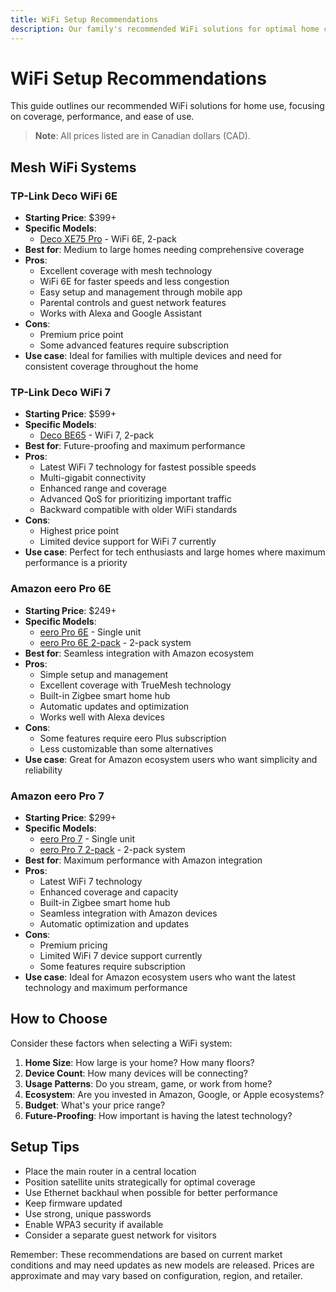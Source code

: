 ```yaml
---
title: WiFi Setup Recommendations
description: Our family's recommended WiFi solutions for optimal home connectivity
---
```


# WiFi Setup Recommendations

This guide outlines our recommended WiFi solutions for home use, focusing on coverage, performance, and ease of use.

> **Note**: All prices listed are in Canadian dollars (CAD).

## Mesh WiFi Systems

### TP-Link Deco WiFi 6E
- **Starting Price**: $399+
- **Specific Models**:
  - [Deco XE75 Pro](https://www.tp-link.com/ca/home-networking/deco/deco-xe75-pro/) - WiFi 6E, 2-pack
- **Best for**: Medium to large homes needing comprehensive coverage
- **Pros**:
  - Excellent coverage with mesh technology
  - WiFi 6E for faster speeds and less congestion
  - Easy setup and management through mobile app
  - Parental controls and guest network features
  - Works with Alexa and Google Assistant
- **Cons**:
  - Premium price point
  - Some advanced features require subscription
- **Use case**: Ideal for families with multiple devices and need for consistent coverage throughout the home

### TP-Link Deco WiFi 7
- **Starting Price**: $599+
- **Specific Models**:
  - [Deco BE65](https://www.tp-link.com/ca/home-networking/deco/deco-be65/) - WiFi 7, 2-pack
- **Best for**: Future-proofing and maximum performance
- **Pros**:
  - Latest WiFi 7 technology for fastest possible speeds
  - Multi-gigabit connectivity
  - Enhanced range and coverage
  - Advanced QoS for prioritizing important traffic
  - Backward compatible with older WiFi standards
- **Cons**:
  - Highest price point
  - Limited device support for WiFi 7 currently
- **Use case**: Perfect for tech enthusiasts and large homes where maximum performance is a priority

### Amazon eero Pro 6E
- **Starting Price**: $249+
- **Specific Models**:
  - [eero Pro 6E](https://www.eero.com/shop/eero-pro-6e) - Single unit
  - [eero Pro 6E 2-pack](https://www.eero.com/shop/eero-pro-6e) - 2-pack system
- **Best for**: Seamless integration with Amazon ecosystem
- **Pros**:
  - Simple setup and management
  - Excellent coverage with TrueMesh technology
  - Built-in Zigbee smart home hub
  - Automatic updates and optimization
  - Works well with Alexa devices
- **Cons**:
  - Some features require eero Plus subscription
  - Less customizable than some alternatives
- **Use case**: Great for Amazon ecosystem users who want simplicity and reliability

### Amazon eero Pro 7
- **Starting Price**: $299+
- **Specific Models**:
  - [eero Pro 7](https://www.amazon.ca/dp/B0C9JZQX8L) - Single unit
  - [eero Pro 7 2-pack](https://www.amazon.ca/dp/B0C9JZQX8L) - 2-pack system
- **Best for**: Maximum performance with Amazon integration
- **Pros**:
  - Latest WiFi 7 technology
  - Enhanced coverage and capacity
  - Built-in Zigbee smart home hub
  - Seamless integration with Amazon devices
  - Automatic optimization and updates
- **Cons**:
  - Premium pricing
  - Limited WiFi 7 device support currently
  - Some features require subscription
- **Use case**: Ideal for Amazon ecosystem users who want the latest technology and maximum performance

## How to Choose

Consider these factors when selecting a WiFi system:
1. **Home Size**: How large is your home? How many floors?
2. **Device Count**: How many devices will be connecting?
3. **Usage Patterns**: Do you stream, game, or work from home?
4. **Ecosystem**: Are you invested in Amazon, Google, or Apple ecosystems?
5. **Budget**: What's your price range?
6. **Future-Proofing**: How important is having the latest technology?

## Setup Tips

- Place the main router in a central location
- Position satellite units strategically for optimal coverage
- Use Ethernet backhaul when possible for better performance
- Keep firmware updated
- Use strong, unique passwords
- Enable WPA3 security if available
- Consider a separate guest network for visitors

Remember: These recommendations are based on current market conditions and may need updates as new models are released. Prices are approximate and may vary based on configuration, region, and retailer. 
